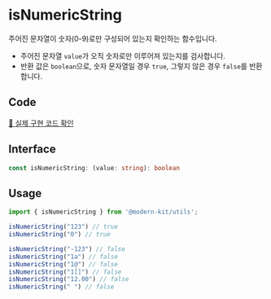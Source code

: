# isNumericString

주어진 문자열이 숫자(0-9)로만 구성되어 있는지 확인하는 함수입니다.

- 주어진 문자열 `value`가 오직 숫자로만 이루어져 있는지를 검사합니다.
- 반환 값은 `boolean`으로, 숫자 문자열일 경우 `true`, 그렇지 않은 경우 `false`를 반환합니다.

## Code
[🔗 실제 구현 코드 확인](https://github.com/modern-agile-team/modern-kit/blob/main/packages/utils/src/validator/isNumericString/index.ts)

## Interface
```ts title="typescript"
const isNumericString: (value: string): boolean
```

## Usage
```ts title="typescript"
import { isNumericString } from '@modern-kit/utils';

isNumericString("123") // true
isNumericString("0") // true

isNumericString("-123") // false
isNumericString("1a") // false
isNumericString("1@") // false
isNumericString("1[]") // false
isNumericString("12.00") // false
isNumericString(" ") // false
```